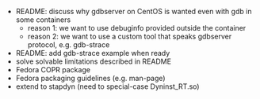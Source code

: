 - README: discuss why gdbserver on CentOS is wanted even with gdb in some containers
  - reason 1: we want to use debuginfo provided outside the container
  - reason 2: we want to use a custom tool that speaks gdbserver protocol, e.g. gdb-strace
- README: add gdb-strace example when ready
- solve solvable limitations described in README
- Fedora COPR package
- Fedora packaging guidelines (e.g. man-page)
- extend to stapdyn (need to special-case Dyninst_RT.so)
